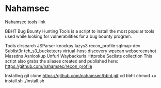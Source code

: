 # Nahamsec
Nahamsec tools link

BBHT
Bug Bounty Hunting Tools is a script to install the most popular tools used while looking for vulnerabilities for a bug bounty program.

Tools
dirsearch
JSParser
knockpy
lazys3
recon_profile
sqlmap-dev
Sublist3r
teh_s3_bucketeers
virtual-host-discovery
wpscan
webscreenshot
Massdns
Asnlookup
Unfurl
Waybackurls
Httprobe
Seclists collection
This script also grabs the aliases created and published here: https://github.com/nahamsec/recon_profile

Installing
git clone https://github.com/nahamsec/bbht.git
cd bbht
chmod +x install.sh
./install.sh
